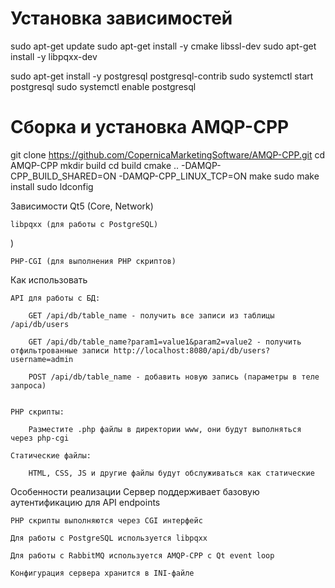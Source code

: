 # Установка зависимостей
sudo apt-get update
sudo apt-get install -y cmake libssl-dev
sudo apt-get install -y libpqxx-dev

sudo apt-get install -y postgresql postgresql-contrib
sudo systemctl start postgresql
sudo systemctl enable postgresql

# Сборка и установка AMQP-CPP
git clone https://github.com/CopernicaMarketingSoftware/AMQP-CPP.git
cd AMQP-CPP
mkdir build
cd build
cmake .. -DAMQP-CPP_BUILD_SHARED=ON -DAMQP-CPP_LINUX_TCP=ON
make
sudo make install
sudo ldconfig

Зависимости
    Qt5 (Core, Network)

    libpqxx (для работы с PostgreSQL)
)

    PHP-CGI (для выполнения PHP скриптов)

Как использовать

    API для работы с БД:

        GET /api/db/table_name - получить все записи из таблицы /api/db/users

        GET /api/db/table_name?param1=value1&param2=value2 - получить отфильтрованные записи http://localhost:8080/api/db/users?username=admin

        POST /api/db/table_name - добавить новую запись (параметры в теле запроса)


    PHP скрипты:

        Разместите .php файлы в директории www, они будут выполняться через php-cgi

    Статические файлы:

        HTML, CSS, JS и другие файлы будут обслуживаться как статические

Особенности реализации
    Сервер поддерживает базовую аутентификацию для API endpoints

    PHP скрипты выполняются через CGI интерфейс

    Для работы с PostgreSQL используется libpqxx

    Для работы с RabbitMQ используется AMQP-CPP с Qt event loop

    Конфигурация сервера хранится в INI-файле

